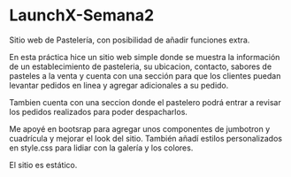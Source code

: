 # LaunchX-Semana2
Sitio web de Pastelería, con posibilidad de añadir funciones extra.

En esta práctica hice un sitio web simple donde se muestra la información de un establecimiento de pasteleria, su ubicacion, contacto, 
sabores de pasteles a la venta y cuenta con una sección para que los clientes puedan levantar pedidos en linea y agregar adicionales a su pedido.

Tambien cuenta con una seccion donde el pastelero podrá entrar a revisar los pedidos realizados para poder despacharlos.

Me apoyé en bootsrap para agregar unos componentes de jumbotron y cuadrícula y mejorar el look del sitio.
También añadí estilos personalizados en style.css para lidiar con la galería y los colores.


El sitio es estático.
